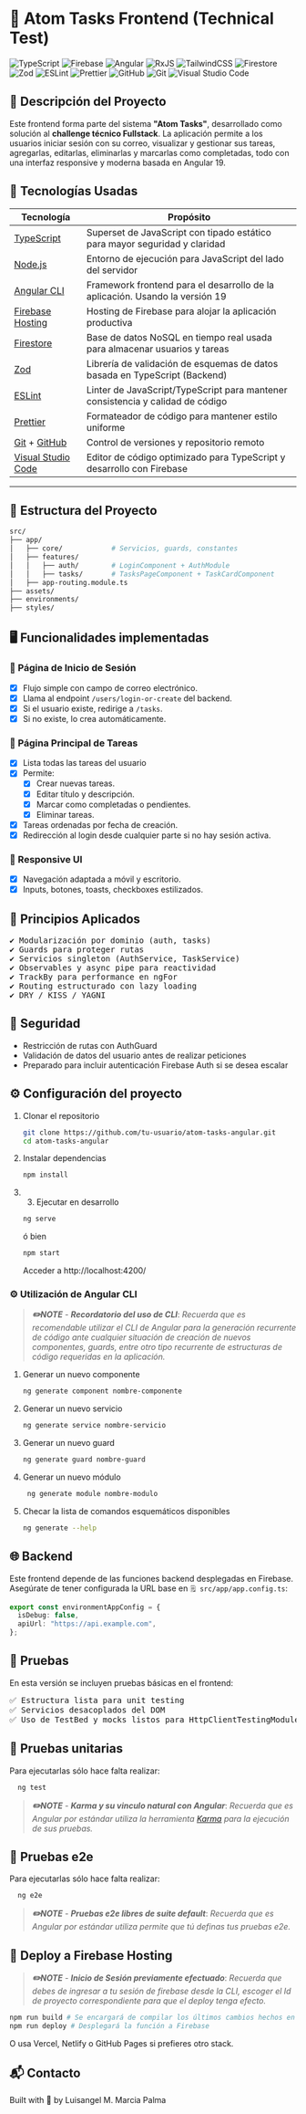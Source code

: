 # 📘 Atom Tasks Frontend (Technical Test)

![TypeScript](https://img.shields.io/badge/typescript-%23007ACC.svg?style=for-the-badge&logo=typescript&logoColor=white)
![Firebase](https://img.shields.io/badge/firebase-%23039BE0.svg?style=for-the-badge&logo=firebase&logoColor=white)
![Angular](https://img.shields.io/badge/angular-%23DD0031.svg?style=for-the-badge&logo=angular&logoColor=white)
![RxJS](https://img.shields.io/badge/rxjs-%23B7178C.svg?style=for-the-badge&logo=reactivex&logoColor=white)
![TailwindCSS](https://img.shields.io/badge/tailwindcss-%2338B2AC.svg?style=for-the-badge&logo=tailwind-css&logoColor=white)
![Firestore](https://img.shields.io/badge/Firestore-%23FFCA28.svg?style=for-the-badge&logo=firebase&logoColor=black)
![Zod](https://img.shields.io/badge/zod-%233068b7.svg?style=for-the-badge&logo=zod&logoColor=white)
![ESLint](https://img.shields.io/badge/ESLint-4B3263?style=for-the-badge&logo=eslint&logoColor=white)
![Prettier](https://img.shields.io/badge/prettier-%23F7B93E.svg?style=for-the-badge&logo=prettier&logoColor=black)
![GitHub](https://img.shields.io/badge/GitHub-%23181717.svg?style=for-the-badge&logo=github&logoColor=white)
![Git](https://img.shields.io/badge/Git-%23F05032.svg?style=for-the-badge&logo=git&logoColor=white)
![Visual Studio Code](https://custom-icon-badges.demolab.com/badge/Visual%20Studio%20Code-0078d7.svg?style=for-the-badge&logo=vsc&logoColor=white)

## 🧩 Descripción del Proyecto

Este frontend forma parte del sistema **"Atom Tasks"**, desarrollado como solución al **challenge técnico Fullstack**.
La aplicación permite a los usuarios iniciar sesión con su correo, visualizar y gestionar sus tareas, agregarlas, editarlas, eliminarlas y marcarlas como completadas,
todo con una interfaz responsive y moderna basada en Angular 19.

## 🚀 Tecnologías Usadas

| Tecnología                                                   | Propósito                                                                      |
| ------------------------------------------------------------ | ------------------------------------------------------------------------------ |
| [TypeScript](https://www.typescriptlang.org/)                | Superset de JavaScript con tipado estático para mayor seguridad y claridad     |
| [Node.js](https://nodejs.org/)                               | Entorno de ejecución para JavaScript del lado del servidor                     |
| [Angular CLI](https://github.com/angular/angular-cli)        | Framework frontend para el desarrollo de la aplicación. Usando la versión 19   |
| [Firebase Hosting](https://firebase.google.com/docs/hosting) | Hosting de Firebase para alojar la aplicación productiva                       |
| [Firestore](https://firebase.google.com/products/firestore)  | Base de datos NoSQL en tiempo real usada para almacenar usuarios y tareas      |
| [Zod](https://zod.dev/)                                      | Librería de validación de esquemas de datos basada en TypeScript (Backend)     |
| [ESLint](https://eslint.org/)                                | Linter de JavaScript/TypeScript para mantener consistencia y calidad de código |
| [Prettier](https://prettier.io/)                             | Formateador de código para mantener estilo uniforme                            |
| [Git](https://git-scm.com/) + [GitHub](https://github.com/)  | Control de versiones y repositorio remoto                                      |
| [Visual Studio Code](https://code.visualstudio.com/)         | Editor de código optimizado para TypeScript y desarrollo con Firebase          |

---

## 📁 Estructura del Proyecto

```bash
src/
├── app/
│   ├── core/            # Servicios, guards, constantes
│   ├── features/
│   │   ├── auth/        # LoginComponent + AuthModule
│   │   ├── tasks/       # TasksPageComponent + TaskCardComponent
│   ├── app-routing.module.ts
├── assets/
├── environments/
├── styles/
```

## 🖥️ Funcionalidades implementadas

### 🔐 Página de Inicio de Sesión

- [x] Flujo simple con campo de correo electrónico.
- [x] Llama al endpoint `/users/login-or-create` del backend.
- [x] Si el usuario existe, redirige a `/tasks`.
- [x] Si no existe, lo crea automáticamente.

### 📝 Página Principal de Tareas

- [x] Lista todas las tareas del usuario
- [x] Permite:
  - [x] Crear nuevas tareas.
  - [x] Editar título y descripción.
  - [x] Marcar como completadas o pendientes.
  - [x] Eliminar tareas.
- [x] Tareas ordenadas por fecha de creación.
- [x] Redirección al login desde cualquier parte si no hay sesión activa.

### 🎨 Responsive UI

- [x] Navegación adaptada a móvil y escritorio.
- [x] Inputs, botones, toasts, checkboxes estilizados.

## 🧠 Principios Aplicados

<pre>
✔️ Modularización por dominio (auth, tasks)
✔️ Guards para proteger rutas
✔️ Servicios singleton (AuthService, TaskService)
✔️ Observables y async pipe para reactividad
✔️ TrackBy para performance en ngFor
✔️ Routing estructurado con lazy loading
✔️ DRY / KISS / YAGNI
</pre>

## 🔐 Seguridad

- Restricción de rutas con AuthGuard
- Validación de datos del usuario antes de realizar peticiones
- Preparado para incluir autenticación Firebase Auth si se desea escalar

## ⚙️ Configuración del proyecto

1. Clonar el repositorio
   ```bash
   git clone https://github.com/tu-usuario/atom-tasks-angular.git
   cd atom-tasks-angular
   ```
2. Instalar dependencias
   ```bash
   npm install
   ```
3. 3. Ejecutar en desarrollo

   ```bash
   ng serve
   ```

   ó bien

   ```bash
   npm start
   ```

   Acceder a http://localhost:4200/

### ⚙️ Utilización de Angular CLI

> **_✏️NOTE_** - _**Recordatorio del uso de CLI**_:
> _Recuerda que es recomendable utilizar el CLI de Angular para la generación
> recurrente de código ante cualquier situación de creación de nuevos componentes, guards,
> entre otro tipo recurrente de estructuras de código requeridas en la aplicación._

1. Generar un nuevo componente
   ```bash
   ng generate component nombre-componente
   ```
2. Generar un nuevo servicio

   ```bash
   ng generate service nombre-servicio
   ```

3. Generar un nuevo guard

   ```bash
   ng generate guard nombre-guard
   ```

4. Generar un nuevo módulo

   ```bash
    ng generate module nombre-modulo
   ```

5. Checar la lista de comandos esquemáticos disponibles
   ```bash
   ng generate --help
   ```

## 🌐 Backend

Este frontend depende de las funciones backend desplegadas en Firebase.
Asegúrate de tener configurada la URL base en `🗒️ src/app/app.config.ts`:

```typescript
export const environmentAppConfig = {
  isDebug: false,
  apiUrl: "https://api.example.com",
};
```

## 🧪 Pruebas

En esta versión se incluyen pruebas básicas en el frontend:

<pre>
✅ Estructura lista para unit testing
✅ Servicios desacoplados del DOM
✅ Uso de TestBed y mocks listos para HttpClientTestingModule
</pre>

## 🧪 Pruebas unitarias

Para ejecutarlas sólo hace falta realizar:

```bash
  ng test
```

> **_✏️NOTE_** - _**Karma y su vinculo natural con Angular**_:
> _Recuerda que es Angular por estándar utiliza la herramienta [Karma](https://karma-runner.github.io)
> para la ejecución de sus pruebas._

## 🧪 Pruebas e2e

Para ejecutarlas sólo hace falta realizar:

```bash
  ng e2e
```

> **_✏️NOTE_** - _**Pruebas e2e libres de suite default**_:
> _Recuerda que es Angular por estándar utiliza permite que tú definas tus pruebas e2e._

## 🚀 Deploy a Firebase Hosting

> **_✏️NOTE_** - _**Inicio de Sesión previamente efectuado**_:
> _Recuerda que debes de ingresar a tu sesión de firebase desde la CLI, escoger el Id de proyecto
> correspondiente para que el deploy tenga efecto._

```bash
npm run build # Se encargará de compilar los últimos cambios hechos en el código a JS
npm run deploy # Desplegará la función a Firebase
```

O usa Vercel, Netlify o GitHub Pages si prefieres otro stack.

## 📬 Contacto

Built with 💙 by Luisangel M. Marcia Palma
